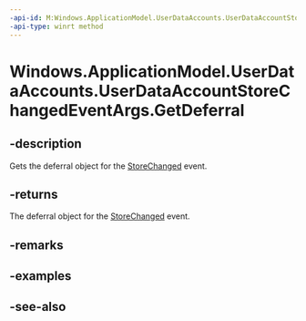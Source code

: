 ```yaml
---
-api-id: M:Windows.ApplicationModel.UserDataAccounts.UserDataAccountStoreChangedEventArgs.GetDeferral
-api-type: winrt method
---
```


<!-- Method syntax
public Windows.Foundation.Deferral GetDeferral()
-->

# Windows.ApplicationModel.UserDataAccounts.UserDataAccountStoreChangedEventArgs.GetDeferral

## -description
Gets the deferral object for the [StoreChanged](userdataaccountstore_storechanged.md) event.

## -returns
The deferral object for the [StoreChanged](userdataaccountstore_storechanged.md) event.

## -remarks

## -examples

## -see-also
